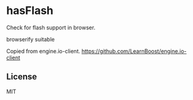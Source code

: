hasFlash
========

Check for flash support in browser.

browserify suitable

Copied from engine.io-client.
https://github.com/LearnBoost/engine.io-client


## License

MIT

